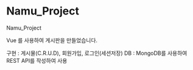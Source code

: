 # Namu_Project
Namu_Project

Vue 를 사용하여 게시판을 만들었습니다.

구현 : 게시물(C.R.U.D), 회원가입, 로그인(세션저장)
DB : MongoDB를 사용하여 REST API를 작성하여 사용
